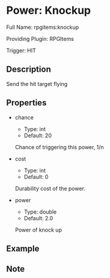 # Power: Knockup

Full Name: rpgitems:knockup

Providing Plugin: RPGItems

Trigger: HIT

<!-- beginCustomHeader -->
<!-- endCustomHeader -->

## Description

Send the hit target flying
<!-- beginCustomDescription -->
<!-- endCustomDescription -->

## Properties

* chance

  * Type: int
  * Default: 20

  Chance of triggering this power, 1/n

* cost

  * Type: int
  * Default: 0

  Durability cost of the power.

* power

  * Type: double
  * Default: 2.0

  Power of knock up


<!-- beginCustomProperties -->
<!-- endCustomProperties -->

## Example

<!-- beginCustomExample -->
<!-- endCustomExample -->

## Note

<!-- beginCustomNote -->
<!-- endCustomNote -->